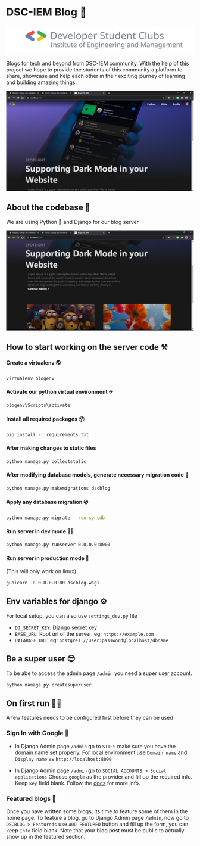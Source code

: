 # DSC-IEM Blog 📰

![logo](img/logo.svg)

Blogs for tech and beyond from DSC-IEM community.
With the help of this project we hope to provide the students of this community a platform to share,
showcase and help each other in their exciting journey of learning and building amazing things.

![home](screenshots/home.png)

## About the codebase 📁

We are using Python 🐍 and Django for our blog server

![home1](screenshots/home1.png)

## How to start working on the server code ⚒

#### Create a virtualenv 🌎

```bash
virtualenv blogenv
```

#### Activate our python virtual environment ✈

```bash
blogenv\Scripts\activate
```

#### Install all required packages 📦

```bash
pip install -r requirements.txt
```

#### After making changes to static files

```bash
python manage.py collectstatic
```

#### After modifying database models, generate necessary migration code 💾

```bash
python manage.py makemigrations dscblog
```

#### Apply any database migration 💿

```bash
python manage.py migrate --run-syncdb
```

#### Run server in dev mode 🏃‍♀️

```bash
python manage.py runserver 0.0.0.0:8000
```

#### Run server in production mode 🏁

  (This will only work on linux)

```bash
gunicorn -b 0.0.0.0:80 dscblog.wsgi
```

## Env variables for django ⚙

For local setup, you can also use `settings_dev.py` file

- `DJ_SECRET_KEY`: Django secret key
- `BASE_URL`: Root url of the server. eg: `https://example.com`
- `DATABASE_URL`: eg: `postgres://user:password@localhost/dbname`

## Be a super user 😎

To be abe to access the admin page `/admin` you need a super user account.

```bash
python manage.py createsuperuser
```

## On first run 🏃‍♀️

A few features needs to be configured first before they can be used

### Sign In with Google 📧

- In Django Admin page `/admin` go to `SITES` make sure you have the domain name set properly.
For local environment use `Domain name` and `Display name` as  `http://localhost:8000`

- In Django Admin page `/admin` go to `SOCIAL ACCOUNTS > Social applications`
Choose `google` as the provider and fill up the required info.
Keep `key` field blank.
Follow the [docs](https://django-allauth.readthedocs.io/en/latest/providers.html#google)
for more info.

### Featured blogs 📢

Once you have written some blogs, its time to feature some of them in the home page.
To feature a blog, go to Django Admin page `/admin`, now go to `DSCBLOG > Featureds`
use `ADD FEATURED` button and fill up the form, you can keep `Info` field blank.
Note that your blog post must be public to actually show up in the featured section.
